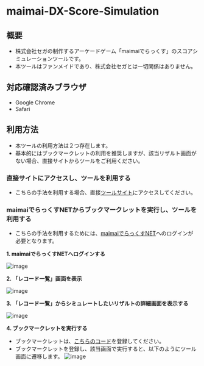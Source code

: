 # maimai-DX-Score-Simulation

## 概要
- 株式会社セガの制作するアーケードゲーム「maimaiでらっくす」のスコアシミュレーションツールです。
- 本ツールはファンメイドであり、株式会社セガとは一切関係はありません。

## 対応確認済みブラウザ
- Google Chrome
- Safari

## 利用方法
- 本ツールの利用方法は２つ存在します。
- 基本的にはブックマークレットの利用を推奨しますが、該当リザルト画面がない場合、直接サイトからツールをご利用ください。

### 直接サイトにアクセスし、ツールを利用する
- こちらの手法を利用する場合、直接[ツールサイト](https://maimai-dx-score-simulation.vercel.app/)にアクセスしてください。


### maimaiでらっくすNETからブックマークレットを実行し、ツールを利用する
- こちらの手法を利用するためには、[maimaiでらっくすNET](https://maimaidx.jp/maimai-mobile/)へのログインが必要となります。

<strong>1. maimaiでらっくすNETへログインする</strong><br>

![image](https://user-images.githubusercontent.com/65604109/171916356-118e4b21-9317-430e-b616-c0ff59e5331d.png)<br>


<strong>2. 「レコード一覧」画面を表示</strong><br>

![image](https://user-images.githubusercontent.com/65604109/171913615-52d2ac5c-3987-4f07-9ba1-e8d980e8b23a.png)<br>

<strong>3. 「レコード一覧」からシミュレートしたいリザルトの詳細画面を表示する</strong><br>

![image](https://user-images.githubusercontent.com/65604109/171915540-558ac993-4bd6-476c-8013-cf141aceb1d3.png)<br>

<strong>4. ブックマークレットを実行する</strong>
- ブックマークレットは、[こちらのコード](https://github.com/kirby0113/maimai-DX-Score-Simulation/blob/main/bookmarklets/getScoreScript.js)を登録してください。
- ブックマークレットを登録し、該当画面で実行すると、以下のようにツール画面に遷移します。
![image](https://user-images.githubusercontent.com/65604109/171918201-50d415a2-eedd-4ccc-8c37-fc12ced56224.png)
